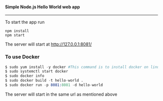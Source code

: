 #### Simple Node.js Hello World web app
-------
To start the app run
```
npm install 
npm start
```

The server will start at http://127.0.0.1:8081/

### To use Docker

```s
$ sudo yum install -y docker #This command is to install docker on linux, use something equivalent like brew for other OS  
$ sudo systemctl start docker
$ sudo docker info
$ sudo docker build -t hello-world .
$ sudo docker run -p 8081:8081 -d hello-world
```

The server will start in the same url as mentioned above

